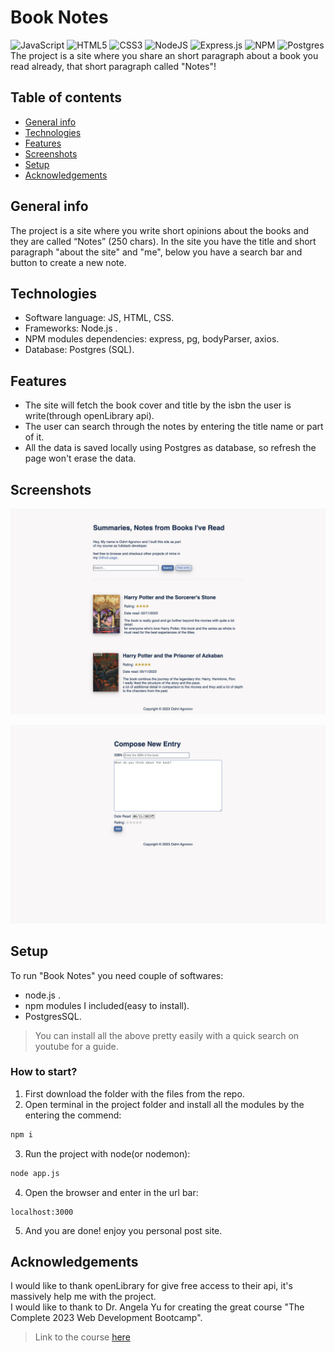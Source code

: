 # Book Notes
![JavaScript](https://img.shields.io/badge/javascript-%23323330.svg?style=for-the-badge&logo=javascript&logoColor=%23F7DF1E)
![HTML5](https://img.shields.io/badge/html5-%23E34F26.svg?style=for-the-badge&logo=html5&logoColor=white)
![CSS3](https://img.shields.io/badge/css3-%231572B6.svg?style=for-the-badge&logo=css3&logoColor=white)
![NodeJS](https://img.shields.io/badge/node.js-6DA55F?style=for-the-badge&logo=node.js&logoColor=white)
![Express.js](https://img.shields.io/badge/express.js-%23404d59.svg?style=for-the-badge&logo=express&logoColor=%2361DAFB)
![NPM](https://img.shields.io/badge/NPM-%23CB3837.svg?style=for-the-badge&logo=npm&logoColor=white)
![Postgres](https://img.shields.io/badge/postgres-%23316192.svg?style=for-the-badge&logo=postgresql&logoColor=white)
<br>
The project is a site where you share an short paragraph about a book you read already, that short paragraph called "Notes"!

## Table of contents
* [General info](#general-info)
* [Technologies](#technologies)
* [Features](#features)
* [Screenshots](#screenshots)
* [Setup](#setup)
* [Acknowledgements](#acknowledgements)

## General info
The project is a site where you write short opinions about the books and they are called “Notes” (250 chars).
In the site you have the title and short paragraph "about the site" and "me", below you have a search bar and button
to create a new note.


## Technologies
- Software language: JS, HTML, CSS.
- Frameworks: Node.js .
- NPM modules dependencies: express, pg, bodyParser, axios.
- Database: Postgres (SQL).

## Features
- The site will fetch the book cover and title by the isbn the user is write(through openLibrary api).
- The user can search through the notes by entering the title name or part of it.
- All the data is saved locally using Postgres as database, so refresh the page won't erase the data.

## Screenshots
![home](./public/assets/home.png)

![compose](./public/assets/compose.png)

## Setup
To run "Book Notes" you need couple of softwares:
- node.js .
- npm modules I included(easy to install).
- PostgresSQL.
> You can install all the above pretty easily with a quick search on youtube for a guide.

### How to start?
1. First download the folder with the files from the repo.
2. Open terminal in the project folder and install all the modules by the entering the commend:

```bash
npm i
```

3. Run the project with node(or nodemon):

```bash
node app.js
```
4. Open the browser and enter in the url bar:
```
localhost:3000
```
5. And you are done! enjoy you personal post site.

## Acknowledgements
I would like to thank openLibrary for give free access to their api, it's massively help me with the project. <br>
I would like to thank to Dr. Angela Yu for creating the great course "The Complete 2023 Web Development Bootcamp".
> Link to the course [here](https://www.udemy.com/course/the-complete-web-development-bootcamp/?kw=The+Complete+2023+Web+Development+Bootcamp&src=sac)
